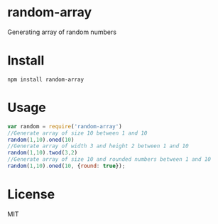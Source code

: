 # random-array
Generating  array of random numbers

# Install
``` npm install random-array ```

# Usage
```javascript
var random = require('random-array')
//Generate array of size 10 between 1 and 10
random(1,10).oned(10)
//Generate array of width 3 and height 2 between 1 and 10
random(1,10).twod(3,2)
//Generate array of size 10 and rounded numbers between 1 and 10
random(1,10).oned(10, {round: true});
```

# License
MIT
